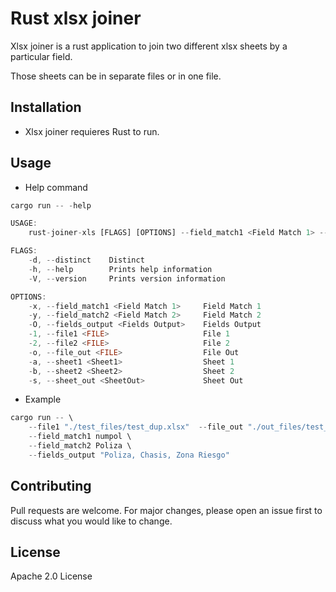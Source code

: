 # Rust xlsx joiner

Xlsx joiner is a rust application to join two different xlsx sheets by a particular field. 

Those sheets can be in separate files or in one file. 

## Installation

 * Xlsx joiner requieres Rust to run. 

## Usage


 * Help command

```rust
cargo run -- -help  

USAGE:
    rust-joiner-xls [FLAGS] [OPTIONS] --field_match1 <Field Match 1> --field_match2 <Field Match 2> --fields_output <Fields Output> --file1 <FILE> --file_out <FILE> --sheet1 <Sheet1>

FLAGS:
    -d, --distinct    Distinct
    -h, --help        Prints help information
    -V, --version     Prints version information

OPTIONS:
    -x, --field_match1 <Field Match 1>     Field Match 1
    -y, --field_match2 <Field Match 2>     Field Match 2
    -O, --fields_output <Fields Output>    Fields Output
    -1, --file1 <FILE>                     File 1
    -2, --file2 <FILE>                     File 2
    -o, --file_out <FILE>                  File Out
    -a, --sheet1 <Sheet1>                  Sheet 1
    -b, --sheet2 <Sheet2>                  Sheet 2
    -s, --sheet_out <SheetOut>             Sheet Out


```

 * Example

```rust
cargo run -- \
    --file1 "./test_files/test_dup.xlsx"  --file_out "./out_files/test_dup1.xlsx"  --sheet1 "Vista Qlik"  --sheet2 "Spool (SISE)"  \
    --field_match1 numpol \
    --field_match2 Poliza \
    --fields_output "Poliza, Chasis, Zona Riesgo" 
```

## Contributing
Pull requests are welcome. For major changes, please open an issue first to discuss what you would like to change.


## License

Apache 2.0 License

